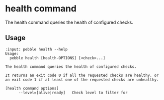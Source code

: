# health command

The health command queries the health of configured checks.

## Usage

<!-- START AUTOMATED OUTPUT -->
```{terminal}
:input: pebble health --help
Usage:
  pebble health [health-OPTIONS] [<check>...]

The health command queries the health of configured checks.

It returns an exit code 0 if all the requested checks are healthy, or
an exit code 1 if at least one of the requested checks are unhealthy.

[health command options]
      --level=[alive|ready]   Check level to filter for
```
<!-- END AUTOMATED OUTPUT -->
